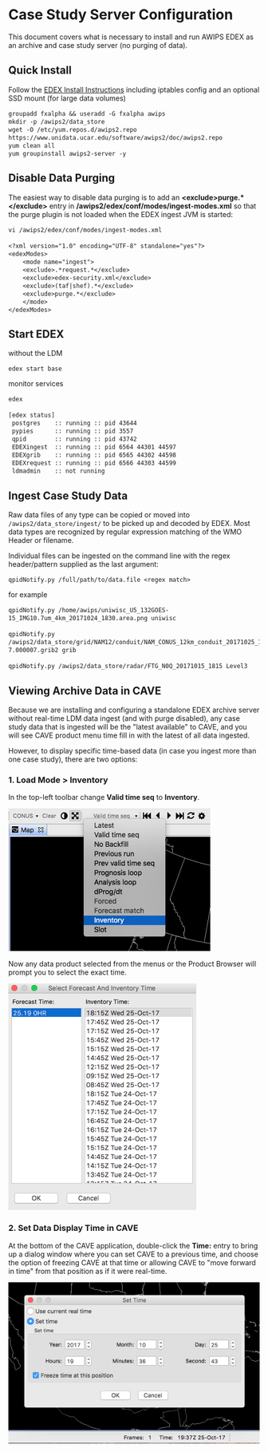 # Case Study Server Configuration

This document covers what is necessary to install and run AWIPS EDEX as an archive and case study server (no purging of data).

## Quick Install

Follow the [EDEX Install Instructions](../install-edex/) including iptables config and an optional SSD mount (for large data volumes)

	groupadd fxalpha && useradd -G fxalpha awips
	mkdir -p /awips2/data_store
	wget -O /etc/yum.repos.d/awips2.repo https://www.unidata.ucar.edu/software/awips2/doc/awips2.repo
	yum clean all
	yum groupinstall awips2-server -y

## Disable Data Purging

The easiest way to disable data purging is to add an **&lt;exclude&gt;purge.*&lt;/exclude&gt;** entry in **/awips2/edex/conf/modes/ingest-modes.xml** so that the purge plugin is not loaded when the EDEX ingest JVM is started:

	vi /awips2/edex/conf/modes/ingest-modes.xml 

	<?xml version="1.0" encoding="UTF-8" standalone="yes"?>
	<edexModes>
	    <mode name="ingest">
		<exclude>.*request.*</exclude>
		<exclude>edex-security.xml</exclude>
		<exclude>(taf|shef).*</exclude>
		<exclude>purge.*</exclude>
	    </mode>
	</edexModes>

## Start EDEX 

without the LDM

	edex start base

monitor services

	edex

	[edex status]
	 postgres    :: running :: pid 43644
	 pypies      :: running :: pid 3557
	 qpid        :: running :: pid 43742
	 EDEXingest  :: running :: pid 6564 44301 44597
	 EDEXgrib    :: running :: pid 6565 44302 44598
	 EDEXrequest :: running :: pid 6566 44303 44599
	 ldmadmin    :: not running
	

## Ingest Case Study Data

Raw data files of any type can be copied or moved into `/awips2/data_store/ingest/` to be picked up and decoded by EDEX.  Most data types are recognized by regular expression matching of the WMO Header or filename.  

Individual files can be ingested on the command line with the regex header/pattern supplied as the last argument:

	qpidNotify.py /full/path/to/data.file <regex match>

for example

	qpidNotify.py /home/awips/uniwisc_U5_132GOES-15_IMG10.7um_4km_20171024_1830.area.png uniwisc

	qpidNotify.py /awips2/data_store/grid/NAM12/conduit/NAM_CONUS_12km_conduit_20171025_1200Z_F084_TMPK-7.000007.grib2 grib

	qpidNotify.py /awips2/data_store/radar/FTG_N0Q_20171015_1815 Level3

## Viewing Archive Data in CAVE

Because we are installing and configuring a standalone EDEX archive server without real-time LDM data ingest (and with purge disabled), any case study data that is ingested will be the "latest available" to CAVE, and you will see CAVE product menu time fill in with the latest of all data ingested.

However, to display specific time-based data (in case you ingest more than one case study), there are two options:

### 1. Load Mode &gt; Inventory

In the top-left toolbar change **Valid time seq** to **Inventory**.

![](/images/load_mode_inventory1.png)

Now any data product selected from the menus or the Product Browser will prompt you to select the exact time.

![](/images/load_mode_inventory2.png)

### 2. Set Data Display Time in CAVE

At the bottom of the CAVE application, double-click the **Time:** entry to bring up a dialog window where you can set CAVE to a previous time, and choose the option of freezing CAVE at that time or allowing CAVE to "move forward in time" from that position as if it were real-time.

![](/images/cave_set_time.png)

